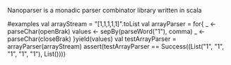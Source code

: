 Nanoparser is a monadic parser combinator library written in scala

#examples
val arrayStream = "[1,1,1,1,1]".toList
val arrayParser = for{
	_ <- parseChar(openBrak)
	values   <- sepBy(parseWord("1"), comma)
	_ <- parseChar(closeBrak)
}yield(values)
val testArrayParser = arrayParser(arrayStream)
assert(testArrayParser == Success((List("1", "1", "1", "1", "1"), List())))